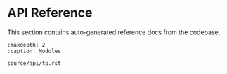 # API Reference

This section contains auto-generated reference docs from the codebase.

```{toctree}
:maxdepth: 2
:caption: Modules

source/api/tp.rst
